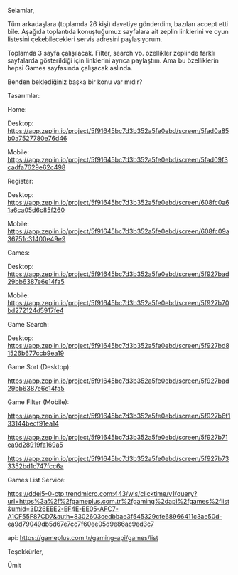 Selamlar,

Tüm arkadaşlara (toplamda 26 kişi) davetiye gönderdim, bazıları accept etti bile. Aşağıda toplantıda konuştuğumuz sayfalara ait zeplin linklerini ve oyun listesini çekebilecekleri servis adresini paylaşıyorum.

Toplamda 3 sayfa çalışılacak. Filter, search vb. özellikler zeplinde farklı sayfalarda gösterildiği için linklerini ayrıca paylaştım. Ama bu özelliklerin hepsi Games sayfasında çalışacak aslında.

Benden beklediğiniz başka bir konu var mıdır?

Tasarımlar:

Home:

Desktop: <https://app.zeplin.io/project/5f91645bc7d3b352a5fe0ebd/screen/5fad0a85b0a7527780e76d46>

Mobile: <https://app.zeplin.io/project/5f91645bc7d3b352a5fe0ebd/screen/5fad09f3cadfa7629e62c498>

Register:

Desktop: <https://app.zeplin.io/project/5f91645bc7d3b352a5fe0ebd/screen/608fc0a61a6ca05d6c85f260>

Mobile: <https://app.zeplin.io/project/5f91645bc7d3b352a5fe0ebd/screen/608fc09a36751c31400e49e9>

Games:

Desktop: <https://app.zeplin.io/project/5f91645bc7d3b352a5fe0ebd/screen/5f927bad29bb6387e6e14fa5>

Mobile: <https://app.zeplin.io/project/5f91645bc7d3b352a5fe0ebd/screen/5f927b70bd272124d5917fe4>

Game Search:

Desktop: <https://app.zeplin.io/project/5f91645bc7d3b352a5fe0ebd/screen/5f927bd81526b677ccb9ea19>

Game Sort (Desktop):

<https://app.zeplin.io/project/5f91645bc7d3b352a5fe0ebd/screen/5f927bad29bb6387e6e14fa5>

Game Filter (Mobile):

<https://app.zeplin.io/project/5f91645bc7d3b352a5fe0ebd/screen/5f927b6f133144becf91ea14>

<https://app.zeplin.io/project/5f91645bc7d3b352a5fe0ebd/screen/5f927b71ea9d28919fa169a5>

<https://app.zeplin.io/project/5f91645bc7d3b352a5fe0ebd/screen/5f927b733352bd1c747fcc6a>

Games List Service:

<https://ddei5-0-ctp.trendmicro.com:443/wis/clicktime/v1/query?url=https%3a%2f%2fgameplus.com.tr%2fgaming%2dapi%2fgames%2flist&umid=3D26EEE2-EF4E-EE05-AFC7-A1CF55F87CD7&auth=8302603cedbbae3f545329cfe68966411c3ae50d-ea9d79049db5d67e7cc7f60ee05d9e86ac9ed3c7>

api: <https://gameplus.com.tr/gaming-api/games/list>

Teşekkürler,

Ümit
